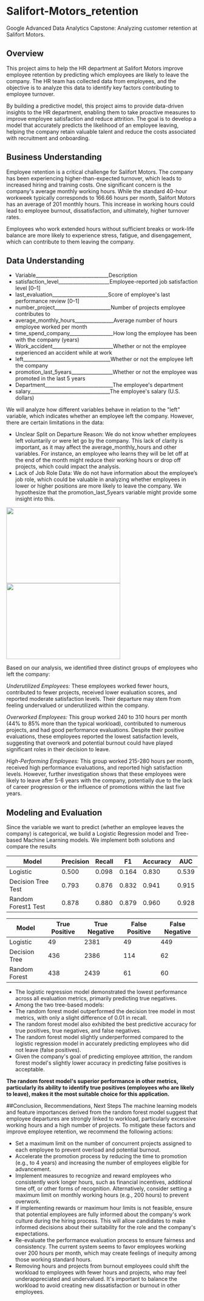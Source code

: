 # Salifort-Motors_retention
Google Advanced Data Analytics Capstone: Analyzing customer retention at Salifort Motors.

## Overview 
This project aims to help the HR department at Salifort Motors improve employee retention by predicting which employees are likely to leave the company. The HR team has     collected data from employees, and the objective is to analyze this data to identify key factors contributing to employee turnover.

By building a predictive model, this project aims to provide data-driven insights to the HR department, enabling them to take proactive measures to improve employee satisfaction and reduce attrition. The goal is to develop a model that accurately predicts the likelihood of an employee leaving, helping the company retain valuable talent and reduce the costs associated with recruitment and onboarding.

## Business Understanding 
 Employee retention is a critical challenge for Salifort Motors. The company has been experiencing higher-than-expected turnover, which leads to increased hiring and training costs.  One significant concern is the company's average monthly working hours. While the standard 40-hour workweek typically corresponds to 166.66 hours per month, Salifort Motors has an average of 201 monthly hours. This increase in working hours could lead to employee burnout, dissatisfaction, and ultimately, higher turnover rates.

Employees who work extended hours without sufficient breaks or work-life balance are more likely to experience stress, fatigue, and disengagement, which can contribute to them leaving the company.

## Data Understanding

*   Variable______________________________Description
*   satisfaction_level_____________________Employee-reported job satisfaction level [0–1]
*   last_evaluation_______________________Score of employee's last performance review [0–1]
*   number_project_______________________Number of projects employee contributes to
*   average_monthly_hours________________Average number of hours employee worked per month
*   time_spend_company__________________How long the employee has been with the company (years)
*   Work_accident_________________________Whether or not the employee experienced an accident while at work
*   left____________________________________Whether or not the employee left the company
*   promotion_last_5years_________________Whether or not the employee was promoted in the last 5 years
*   Department____________________________The employee's department
*   salary_________________________________The employee's salary (U.S. dollars)

We will analyze how different variables behave in relation to the "left" variable, which indicates whether an employee left the company. However, there are certain limitations in the data:
* Unclear Split on Departure Reason: We do not know whether employees left voluntarily or were let go by the company. This lack of clarity is important, as it may affect the average_monthly_hours and other variables. For instance, an employee who learns they will be let off at the end of the month might reduce their working hours or drop off projects, which could impact the analysis.
* Lack of Job Role Data: We do not have information about the employee’s job role, which could be valuable in analyzing whether employees in lower or higher positions are more likely to leave the company. We hypothesize that the promotion_last_5years variable might provide some insight into this.

<img src="https://github.com/user-attachments/assets/e73272f6-24be-47cb-8aa4-ef7f482bd5a5" width="300" height="200">
<img src="https://github.com/user-attachments/assets/8ed455ca-1344-4db0-9979-b9eddd168faa" width="300 " height="200">

Based on our analysis, we identified three distinct groups of employees who left the company:

*Underutilized Employees:* These employees worked fewer hours, contributed to fewer projects, received lower evaluation scores, and reported moderate satisfaction levels. Their departure may stem from feeling undervalued or underutilized within the company.

*Overworked Employees:* This group worked 240 to 310 hours per month (44% to 85% more than the typical workload), contributed to numerous projects, and had good performance evaluations. Despite their positive evaluations, these employees reported the lowest satisfaction levels, suggesting that overwork and potential burnout could have played significant roles in their decision to leave.

*High-Performing Employees:* This group worked 215-280 hours per month, received high performance evaluations, and reported high satisfaction levels. However, further investigation shows that these employees were likely to leave after 5-6 years with the company, potentially due to the lack of career progression or the influence of promotions within the last five years.

## Modeling and Evaluation
Since the variable we want to predict (whether an employee leaves the company) is categorical, we  build a Logistic Regression model and Tree-based Machine Learning models. We implement both solutions and compare the results

| Model                | Precision | Recall  | F1      | Accuracy | AUC    |
|----------------------|-----------|---------|---------|----------|--------|
| Logistic             | 0.500     | 0.098   | 0.164   | 0.830    | 0.539  |
| Decision Tree Test   | 0.793     | 0.876   | 0.832   | 0.941    | 0.915  |
| Random Forest1 Test  | 0.878     | 0.880   | 0.879   | 0.960    | 0.928  |


| Model          | True Positive | True Negative | False Positive | False Negative |
|----------------|---------------|---------------|----------------|----------------|
| Logistic       | 49            | 2381          | 49             | 449            |
| Decision Tree  | 436           | 2386          | 114            | 62             |
| Random Forest  | 438           | 2439          | 61             | 60             |

*   The logistic regression model demonstrated the lowest performance across all evaluation metrics, primarily predicting true negatives.
*   Among the two tree-based models:
*    The random forest model outperformed the decision tree model in most metrics, with only a slight difference of 0.01 in recall.
*    The random forest model also exhibited the best predictive accuracy for true positives, true negatives, and false negatives.
*    The random forest model slightly underperformed compared to the logistic regression model in accurately predicting employees who did not leave (false positives).
*    Given the company's goal of predicting employee attrition, the random forest model's slightly lower accuracy in predicting false positives is acceptable.
  
**The random forest model's superior performance in other metrics, particularly its ability to identify true positives (employees who are likely to leave), makes it the most suitable choice for this application.**

##Conclusion, Recommendations, Next Steps
The machine learning models and feature importances derived from the random forest model suggest that employee departures are strongly linked to workload, particularly excessive working hours and a high number of projects. To mitigate these factors and improve employee retention, we recommend the following actions:

*  Set a maximum limit on the number of concurrent projects assigned to each employee to prevent overload and potential burnout.
*  Accelerate the promotion process by reducing the time to promotion (e.g., to 4 years) and increasing the number of employees eligible for advancement.
*  Implement measures to recognize and reward employees who consistently work longer hours, such as financial incentives, additional time off, or other forms of recognition. Alternatively, consider setting a maximum limit on monthly working hours (e.g., 200 hours) to prevent overwork.
*  If implementing rewards or maximum hour limits is not feasible, ensure that potential employees are fully informed about the company's work culture during the hiring process. This will allow candidates to make informed decisions about their suitability for the role and the company's expectations.
*  Re-evaluate the performance evaluation process to ensure fairness and consistency. The current system seems to favor employees working over 200 hours per month, which may create feelings of inequity among those working standard hours.
*  Removing hours and projects from burnout employees could shift the workload to employees with fewer hours and projects, who may feel underappreciated and undervalued. It's important to balance the workload to avoid creating new dissatisfaction or burnout in other employees.
